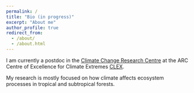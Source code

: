 ```yaml
---
permalink: /
title: "Bio (in progress)"
excerpt: "About me"
author_profile: true
redirect_from:
  - /about/
  - /about.html
---
```


I am currently a postdoc in the [Climate Change Research Centre](http://www.ccrc.unsw.edu.au/) at the ARC Centre of Excellence for Climate Extremes [CLEX](https://climateextremes.org.au/).

My research is mostly focused on how climate affects ecosystem processes in tropical and subtropical forests.
